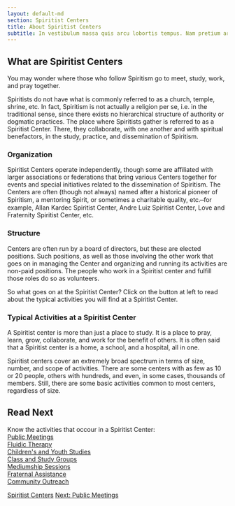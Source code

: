 ```yaml
---
layout: default-md
section: Spiritist Centers
title: About Spiritist Centers
subtitle: In vestibulum massa quis arcu lobortis tempus. Nam pretium arcu in odio vulputate luctus.
---
```


## What are Spiritist Centers

You may wonder where those who follow Spiritism go to meet, study, work, and pray together.

Spiritists do not have what is commonly referred to as a church, temple, shrine, etc.  In fact, Spiritism is not actually a religion per se, i.e. in the traditional sense, since there exists no hierarchical structure of authority or dogmatic practices. The place where Spiritists gather is referred to as a Spiritist Center. There, they collaborate, with one another and with spiritual benefactors, in the study, practice, and dissemination of Spiritism. 

### Organization
Spiritist Centers operate independently, though some are affiliated with larger associations or federations that bring various Centers together for events and special initiatives related to the dissemination of Spiritism.  The Centers are often (though not always) named after a historical pioneer of Spiritism, a mentoring Spirit, or sometimes a charitable quality, etc. ̶  for example, Allan Kardec Spiritist Center, Andre Luiz Spiritist Center, Love and Fraternity Spiritist Center, etc.

### Structure
Centers are often run by a board of directors, but these are elected positions. Such positions, as well as those involving the other work that goes on in managing the Center and organizing and running its activities are non-paid positions. The people who work in a Spiritist center and fulfill those roles do so as volunteers.

So what goes on at the Spiritist Center?  Click on the button at left to read about the typical activities you will find at a Spiritist Center.

### Typical Activities at a Spiritist Center
A Spiritist center is more than just a place to study. It is a place to pray, learn, grow, collaborate, and work for the  benefit of others.  It is often said that a Spiritist center is a home, a school, and a hospital, all in one.

Spiritist centers cover an extremely broad spectrum in terms of size, number, and scope of activities.  There are some centers with as few as 10 or 20 people, others with hundreds, and even, in some cases, thousands of members.  Still, there are some basic activities common to most centers, regardless of size.


## Read Next
Know the activities that occour in a Spiritist Center:  
[Public Meetings](public-meetings)  
[Fluidic Therapy](fluidic-therapy)  
[Children's and Youth Studies](children-youth-studies)  
[Class and Study Groups](study-groups)  
[Mediumship Sessions](mediumship-sessions)  
[Fraternal Assistance](fraternal-assistance)  
[Community Outreach](community-outreach)  


<a href="/spiritism/centers" class="button special">Spiritist Centers</a>
<a href="public-meetings" class="button">Next: Public Meetings</a>